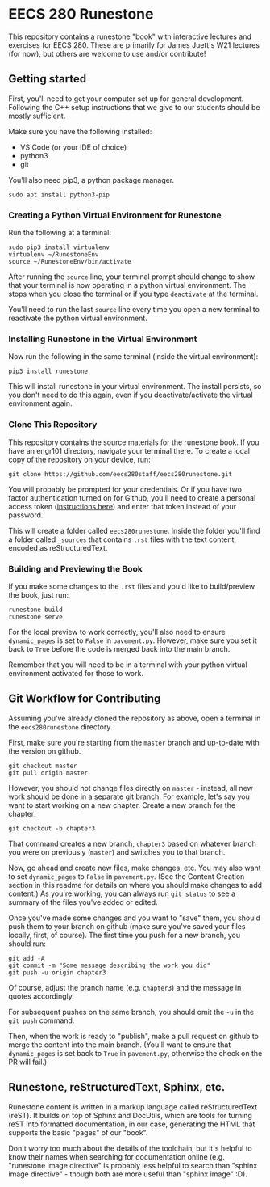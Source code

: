 # EECS 280 Runestone

This repository contains a runestone "book" with interactive lectures and exercises for EECS 280. These are primarily for James Juett's W21 lectures (for now), but others are welcome to use and/or contribute!

## Getting started

First, you'll need to get your computer set up for general development. Following the C++ setup instructions that we give to our students should be mostly sufficient.

Make sure you have the following installed:
 - VS Code (or your IDE of choice)
 - python3
 - git

You'll also need pip3, a python package manager.
```console
sudo apt install python3-pip
```

### Creating a Python Virtual Environment for Runestone

Run the following at a terminal:

```console
sudo pip3 install virtualenv
virtualenv ~/RunestoneEnv
source ~/RunestoneEnv/bin/activate
```

After running the `source` line, your terminal prompt should change to show that your terminal is now operating in a python virtual environment. The stops when you close the terminal or if you type `deactivate` at the terminal.

You'll need to run the last `source` line every time you open a new terminal to reactivate the python virtual environment.

### Installing Runestone in the Virtual Environment

Now run the following in the same terminal (inside the virtual environment):

```console
pip3 install runestone
```

This will install runestone in your virtual environment. The install persists, so you don't need to do this again, even if you deactivate/activate the virtual environment again.

### Clone This Repository

This repository contains the source materials for the runestone book. If you have an engr101 directory, navigate your terminal there. To create a local copy of the repository on your device, run:

```console
git clone https://github.com/eecs280staff/eecs280runestone.git
```

You will probably be prompted for your credentials. Or if you have two factor authentication turned on for Github, you'll need to create a personal access token ([instructions here](https://docs.github.com/en/github/authenticating-to-github/creating-a-personal-access-token)) and enter that token instead of your password.

This will create a folder called `eecs280runestone`. Inside the folder you'll find a folder called `_sources` that contains `.rst` files with the text content, encoded as reStructuredText.

### Building and Previewing the Book

If you make some changes to the `.rst` files and you'd like to build/preview the book, just run:

```console
runestone build
runestone serve
```

For the local preview to work correctly, you'll also need to ensure `dynamic_pages` is set to `False` in `pavement.py`. However, make sure you set it back to `True` before the code is merged back into the main branch.

Remember that you will need to be in a terminal with your python virtual environment activated for those to work.

## Git Workflow for Contributing

Assuming you've already cloned the repository as above, open a terminal in the `eecs280runestone` directory.

First, make sure you're starting from the `master` branch and up-to-date with the version on github.

```console
git checkout master
git pull origin master
```

However, you should not change files directly on `master` - instead, all new work should be done in a separate git branch. For example, let's say you want to start working on a new chapter. Create a new branch for the chapter:

```console
git checkout -b chapter3
```

That command creates a new branch, `chapter3` based on whatever branch you were on previously (`master`) and switches you to that branch.

Now, go ahead and create new files, make changes, etc. You may also want to set `dynamic_pages` to `False` in `pavement.py`. (See the Content Creation section in this readme for details on where you should make changes to add content.) As you're working, you can always run `git status` to see a summary of the files you've added or edited.

Once you've made some changes and you want to "save" them, you should push them to your branch on github (make sure you've saved your files locally, first, of course). The first time you push for a new branch, you should run:

```
git add -A
git commit -m "Some message describing the work you did"
git push -u origin chapter3
```

Of course, adjust the branch name (e.g. `chapter3`) and the message in quotes accordingly.

For subsequent pushes on the same branch, you should omit the `-u` in the `git push` command.

Then, when the work is ready to "publish", make a pull request on github to merge the content into the main branch. (You'll want to ensure that `dynamic_pages` is set back to `True` in `pavement.py`, otherwise the check on the PR will fail.)

## Runestone, reStructuredText, Sphinx, etc.

Runestone content is written in a markup language called reStructuredText (reST). It builds on top of Sphinx and DocUtils, which are tools for turning reST into formatted documentation, in our case, generating the HTML that supports the basic "pages" of our "book".

Don't worry too much about the details of the toolchain, but it's helpful to know their names when searching for documentation online (e.g. "runestone image directive" is probably less helpful to search than "sphinx image directive" - though both are more useful than "sphinx image" :D).

